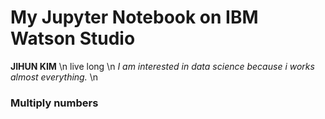 # My Jupyter Notebook on IBM Watson Studio
**JIHUN KIM** \n
live long \n
*I am interested in data science because i works almost everything.* \n
### Multiply numbers
